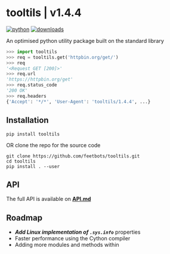 # tooltils | v1.4.4

[![python](https://img.shields.io/pypi/pyversions/tooltils.svg)](https://pypi.org/project/tooltils/)
[![downloads](https://static.pepy.tech/personalized-badge/tooltils?period=total&units=international_system&left_color=grey&right_color=red&left_text=downloads)](https://pepy.tech/project/tooltils)

An optimised python utility package built on the standard library

```py
>>> import tooltils
>>> req = tooltils.get('httpbin.org/get/')
>>> req
'<Request GET [200]>'
>>> req.url
'https://httpbin.org/get'
>>> req.status_code
'200 OK'
>>> req.headers
{'Accept': '*/*', 'User-Agent': 'tooltils/1.4.4', ...}
```

## Installation

```console
pip install tooltils
```

OR clone the repo for the source code

```console
git clone https://github.com/feetbots/tooltils.git
cd tooltils
pip install . --user
```

## API

The full API is available on [**API.md**](api.md)

## Roadmap

- <b>*Add Linux implementation of `.sys.info`*</b> properties
- Faster performance using the Cython compiler
- Adding more modules and methods within
